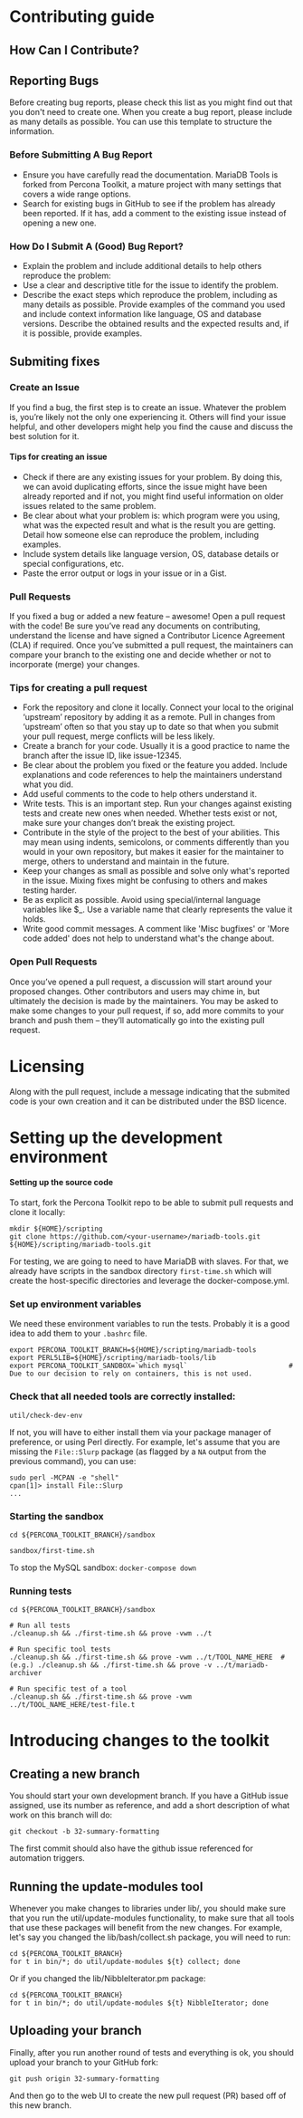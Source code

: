 # Contributing guide
## How Can I Contribute?
## Reporting Bugs
Before creating bug reports, please check this list as you might find out that you don't need to create one. When you create a bug report, please include as many details as possible. You can use this template to structure the information.  

### Before Submitting A Bug Report
- Ensure you have carefully read the documentation. MariaDB Tools is forked from Percona Toolkit, a mature project with many settings that covers a wide range options.
- Search for existing bugs in GitHub to see if the problem has already been reported. If it has, add a comment to the existing issue instead of opening a new one.

### How Do I Submit A (Good) Bug Report?
- Explain the problem and include additional details to help others reproduce the problem:
- Use a clear and descriptive title for the issue to identify the problem.
- Describe the exact steps which reproduce the problem, including as many details as possible. Provide examples of the command you used and include context information like language, OS and database versions.
Describe the obtained results and the expected results and, if it is possible, provide examples.

## Submiting fixes
### Create an Issue
If you find a bug, the first step is to create an issue. Whatever the problem is, you’re likely not the only one experiencing it. Others will find your issue helpful, and other developers might help you find the cause and discuss the best solution for it.

#### Tips for creating an issue
- Check if there are any existing issues for your problem. By doing this, we can avoid duplicating efforts, since the issue might have been already reported and if not, you might find useful information on older issues related to the same problem.
- Be clear about what your problem is: which program were you using, what was the expected result and what is the result you are getting. Detail how someone else can reproduce the problem, including examples.
- Include system details like language version, OS, database details or special configurations, etc.
- Paste the error output or logs in your issue or in a Gist.

### Pull Requests
If you fixed a bug or added a new feature – awesome! Open a pull request with the code! Be sure you’ve read any documents on contributing, understand the license and have signed a Contributor Licence Agreement (CLA) if required. Once you’ve submitted a pull request, the maintainers can compare your branch to the existing one and decide whether or not to incorporate (merge) your changes.

### Tips for creating a pull request
- Fork the repository and clone it locally. Connect your local to the original ‘upstream’ repository by adding it as a remote. Pull in changes from ‘upstream’ often so that you stay up to date so that when you submit your pull request, merge conflicts will be less likely.
- Create a branch for your code. Usually it is a good practice to name the branch after the issue ID, like issue-12345.
- Be clear about the problem you fixed or the feature you added. Include explanations and code references to help the maintainers understand what you did.
- Add useful comments to the code to help others understand it.
- Write tests. This is an important step. Run your changes against existing tests and create new ones when needed. Whether tests exist or not, make sure your changes don’t break the existing project.
- Contribute in the style of the project to the best of your abilities. This may mean using indents, semicolons, or comments differently than you would in your own repository, but makes it easier for the maintainer to merge, others to understand and maintain in the future.
- Keep your changes as small as possible and solve only what's reported in the issue. Mixing fixes might be confusing to others and makes testing harder.
- Be as explicit as possible. Avoid using special/internal language variables like $_. Use a variable name that clearly represents the value it holds.
- Write good commit messages. A comment like 'Misc bugfixes' or 'More code added' does not help to understand what's the change about.

### Open Pull Requests
Once you’ve opened a pull request, a discussion will start around your proposed changes. Other contributors and users may chime in, but ultimately the decision is made by the maintainers. You may be asked to make some changes to your pull request, if so, add more commits to your branch and push them – they’ll automatically go into the existing pull request.

# Licensing
Along with the pull request, include a message indicating that the submited code is your own creation and it can be distributed under the BSD licence. 
  
  
# Setting up the development environment

#### Setting up the source code
To start, fork the Percona Toolkit repo to be able to submit pull requests and clone it locally:
```
mkdir ${HOME}/scripting
git clone https://github.com/<your-username>/mariadb-tools.git ${HOME}/scripting/mariadb-tools.git
```

For testing, we are going to need to have MariaDB with slaves. For that, we already have scripts in the sandbox directory `first-time.sh` which will create the host-specific directories and leverage the docker-compose.yml.

### Set up environment variables
We need these environment variables to run the tests. Probably it is a good idea to add them to your `.bashrc` file.
```
export PERCONA_TOOLKIT_BRANCH=${HOME}/scripting/mariadb-tools
export PERL5LIB=${HOME}/scripting/mariadb-tools/lib
export PERCONA_TOOLKIT_SANDBOX=`which mysql`                         # Due to our decision to rely on containers, this is not used.
```

### Check that all needed tools are correctly installed:
```
util/check-dev-env
```
If not, you will have to either install them via your package manager of preference, or using Perl directly. For example, let's assume that you are missing the `File::Slurp` package (as flagged by a `NA` output from the previous command), you can use:
```
sudo perl -MCPAN -e "shell"
cpan[1]> install File::Slurp
...
```

### Starting the sandbox
```
cd ${PERCONA_TOOLKIT_BRANCH}/sandbox
```
```
sandbox/first-time.sh
```
To stop the MySQL sandbox: `docker-compose down`  

### Running tests
```
cd ${PERCONA_TOOLKIT_BRANCH}/sandbox

# Run all tests
./cleanup.sh && ./first-time.sh && prove -vwm ../t

# Run specific tool tests
./cleanup.sh && ./first-time.sh && prove -vwm ../t/TOOL_NAME_HERE  # (e.g.) ./cleanup.sh && ./first-time.sh && prove -v ../t/mariadb-archiver

# Run specific test of a tool
./cleanup.sh && ./first-time.sh && prove -vwm ../t/TOOL_NAME_HERE/test-file.t
```

# Introducing changes to the toolkit

## Creating a new branch

You should start your own development branch. If you have a GitHub issue assigned, use its number as reference, and add a short description of what work on this branch will do:
```
git checkout -b 32-summary-formatting
```
The first commit should also have the github issue referenced for automation triggers.

## Running the update-modules tool

Whenever you make changes to libraries under lib/, you should make sure that you run the util/update-modules functionality, to make sure that all tools that use these packages will benefit from the new changes. For example, let's say you changed the lib/bash/collect.sh package, you will need to run:
```
cd ${PERCONA_TOOLKIT_BRANCH}
for t in bin/*; do util/update-modules ${t} collect; done
```
Or if you changed the lib/NibbleIterator.pm package:
```
cd ${PERCONA_TOOLKIT_BRANCH}
for t in bin/*; do util/update-modules ${t} NibbleIterator; done
```

## Uploading your branch

Finally, after you run another round of tests and everything is ok, you should upload your branch to your GitHub fork:
```
git push origin 32-summary-formatting
```
And then go to the web UI to create the new pull request (PR) based off of this new branch.
